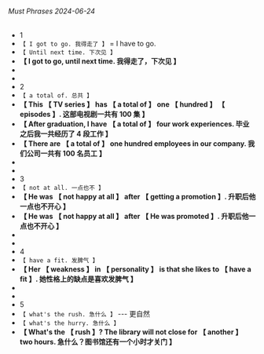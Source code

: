 ###### Must Phrases 2024-06-24

- 1
- `【 I got to go. 我得走了 】` = I have to go.
- `【 Until next time. 下次见 】`
- **【 I got to go, until next time. 我得走了，下次见 】**
-
-
- 2
- `【 a total of. 总共 】`
- **【 This 【 TV series 】 has 【 a total of 】 one 【 hundred 】 【 episodes 】. 这部电视剧一共有 100 集 】**
- **【 After graduation, I have 【 a total of 】 four work experiences. 毕业之后我一共经历了 4 段工作 】**
- **【 There are 【 a total of 】 one hundred employees in our company. 我们公司一共有 100 名员工 】**
-
-
- 3
- `【 not at all. 一点也不 】`
- **【 He was 【 not happy at all 】 after 【 getting a promotion 】. 升职后他一点也不开心 】**
- **【 He was 【 not happy at all 】 after 【 He was promoted 】. 升职后他一点也不开心 】**
-
-
- 4
- `【 have a fit. 发脾气 】`
- **【 Her 【 weakness 】 in 【 personality 】 is that she likes to 【 have a fit 】. 她性格上的缺点是喜欢发脾气 】**
-
-
- 5
- `【 what's the rush. 急什么 】` --- 更自然
- `【 what's the hurry. 急什么 】`
- **【 What's the 【 rush 】? The library will not close for 【 another 】 two hours. 急什么？图书馆还有一个小时才关门 】**
